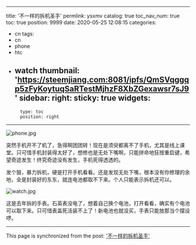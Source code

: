 
---
title: '不一样的拆机圣手'
permlink: ysxmv
catalog: true
toc_nav_num: true
toc: true
position: 9999
date: 2020-05-25 12:08:15
categories:
- cn
tags:
- cn
- phone
- htc
- watch
thumbnail: 'https://steemjiang.com:8081/ipfs/QmSVqggqp5zFyKoytuqSaRTestMjhzF8XbZGexawsr7sJ9'
sidebar:
    right:
        sticky: true
widgets:
    -
        type: toc
        position: right
---


![phone.jpg](https://steemjiang.com:8081/ipfs/QmSVqggqp5zFyKoytuqSaRTestMjhzF8XbZGexawsr7sJ9)

突然手机开不了机了，急得啊团团转！现在是须臾都离不了手机，尤其是线上课堂。只可惜手机封装得太好了，想修也是无处下嘴啊，只能拼命地狂按重启键，希望奇迹发生！终究奇迹没有发生，手机死得透透的。

发个狠，暴力拆机，硬是打开手机看看。还是发现无处下嘴，根本没有你修理的余地，全是封装好的东东，就连电池都取不下来。个人只能表示拆机还可以。

![watch.jpg](https://steemjiang.com:8081/ipfs/QmR3eJCbxrQ2ZmqyjSag6QCtyxuvU4Z1HfhetV26Pt25C5)

这是去年拆的手表。石英表没电了，想着自己换个电池，打开看看，确实有个电池可以取下来。只可惜表盖死活装不上了！新电池也就没买，手表只能放那当个摆设啰。

- - -

This page is synchronized from the post: ['不一样的拆机圣手'](https://steemit.com/@lemooljiang/ysxmv)
